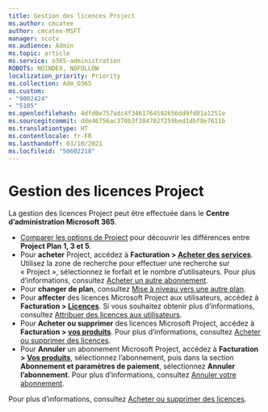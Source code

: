 ```yaml
---
title: Gestion des licences Project
ms.author: cmcatee
author: cmcatee-MSFT
manager: scotv
ms.audience: Admin
ms.topic: article
ms.service: o365-administration
ROBOTS: NOINDEX, NOFOLLOW
localization_priority: Priority
ms.collection: Adm_O365
ms.custom:
- "9002424"
- "5105"
ms.openlocfilehash: 4dfd0e757adc4f3461764592656dd9fd01a1251e
ms.sourcegitcommit: dde46756ac370b3f384702f259bed1dbf8e7611b
ms.translationtype: HT
ms.contentlocale: fr-FR
ms.lasthandoff: 03/10/2021
ms.locfileid: "50602218"
---
```

# <a name="project-license-management"></a>Gestion des licences Project

La gestion des licences Project peut être effectuée dans le **Centre d’administration Microsoft 365**.

- [Comparer les options de Project](https://www.microsoft.com/microsoft-365/project/compare-microsoft-project-management-software) pour découvrir les différences entre **Project Plan 1, 3 et 5**.
- Pour **acheter** Project, accédez à **Facturation > [Acheter des services](https://go.microsoft.com/fwlink/p/?linkid=868433)**. Utilisez la zone de recherche pour effectuer une recherche sur « Project », sélectionnez le forfait et le nombre d’utilisateurs. Pour plus d’informations, consultez [Acheter un autre abonnement](https://docs.microsoft.com/microsoft-365/commerce/try-or-buy-microsoft-365#buy-a-different-subscription).
- Pour **changer de plan**, consultez [Mise à niveau vers une autre plan](https://docs.microsoft.com/microsoft-365/commerce/subscriptions/upgrade-to-different-plan).
- Pour **affecter** des licences Microsoft Project aux utilisateurs, accédez à **Facturation > [Licences](https://go.microsoft.com/fwlink/p/?linkid=842264)**. Si vous souhaitez obtenir plus d’informations, consultez [Attribuer des licences aux utilisateurs](https://docs.microsoft.com/microsoft-365/admin/manage/assign-licenses-to-users).
- Pour **Acheter ou supprimer** des licences Microsoft Project, accédez à **Facturation > [vos produits](https://go.microsoft.com/fwlink/p/?linkid=842054)**. Pour plus d’informations, consultez [Acheter ou supprimer des licences](https://docs.microsoft.com/microsoft-365/commerce/licenses/buy-licenses#add-or-remove-licenses-for-your-business-subscription).
- Pour **Annuler** un abonnement Microsoft Project, accédez à **Facturation > [Vos produits](https://go.microsoft.com/fwlink/p/?linkid=842054)**, sélectionnez l’abonnement, puis dans la section **Abonnement et paramètres de paiement**, sélectionnez **Annuler l’abonnement**. Pour plus d’informations, consultez [Annuler votre abonnement](https://docs.microsoft.com/microsoft-365/commerce/subscriptions/cancel-your-subscription).

Pour plus d’informations, consultez [Acheter ou supprimer des licences](https://docs.microsoft.com/microsoft-365/commerce/licenses/buy-licenses).